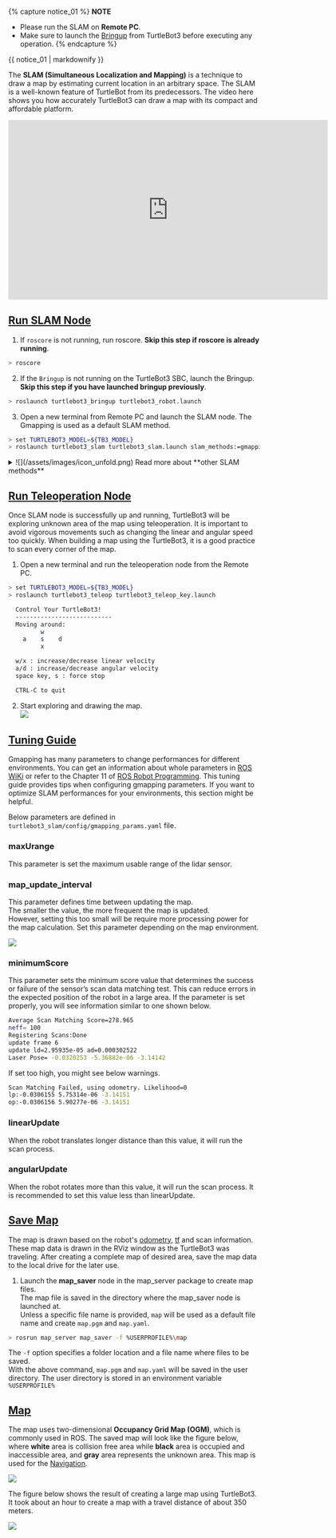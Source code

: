 
{% capture notice_01 %}
**NOTE**
- Please run the SLAM on **Remote PC**.
- Make sure to launch the [Bringup](/docs/en/platform/turtlebot3/bringup) from TurtleBot3 before executing any operation.
{% endcapture %}
<div class="notice--info">{{ notice_01 | markdownify }}</div>

The **SLAM (Simultaneous Localization and Mapping)** is a technique to draw a map by estimating current location in an arbitrary space. The SLAM is a well-known feature of TurtleBot from its predecessors. The video here shows you how accurately TurtleBot3 can draw a map with its compact and affordable platform.

<iframe width="640" height="360" src="https://www.youtube.com/embed/lkW4-dG2BCY" frameborder="0" allowfullscreen></iframe>

## [Run SLAM Node](#run-slam-node)

1. If `roscore` is not running, run roscore. **Skip this step if roscore is already running**.
  ```bash
> roscore
  ```

2. If the `Bringup` is not running on the TurtleBot3 SBC, launch the Bringup. **Skip this step if you have launched bringup previously**.  
  ```bash
> roslaunch turtlebot3_bringup turtlebot3_robot.launch
  ```

3. Open a new terminal from Remote PC and launch the SLAM node. The Gmapping is used as a default SLAM method.
  ```bash
> set TURTLEBOT3_MODEL=${TB3_MODEL}
> roslaunch turtlebot3_slam turtlebot3_slam.launch slam_methods:=gmapping
  ```

<details>
<summary>
![](/assets/images/icon_unfold.png) Read more about **other SLAM methods**
</summary>
- **Cartographer** ([ROS WIKI](http://wiki.ros.org/cartographer), [Github](https://github.com/googlecartographer/cartographer))
  1. Install dependent packages on PC using choco.  
  ```bash
  > choco upgrade ros-melodic-cartographer_ros -y
  ```
  2. Launch the Cartographer SLAM node.
  ```bash
  > c:\ws\turtlebot3\devel\setup.bat
  > set TURTLEBOT3_MODEL=${TB3_MODEL}
  > roslaunch turtlebot3_slam turtlebot3_slam.launch slam_methods:=cartographer
  ```
</details>

## [Run Teleoperation Node](#run-teleoperation-node)

Once SLAM node is successfully up and running, TurtleBot3 will be exploring unknown area of the map using teleoperation. It is important to avoid vigorous movements such as changing the linear and angular speed too quickly. When building a map using the TurtleBot3, it is a good practice to scan every corner of the map.

1. Open a new terminal and run the teleoperation node from the Remote PC.
  ```bash
> set TURTLEBOT3_MODEL=${TB3_MODEL}
> roslaunch turtlebot3_teleop turtlebot3_teleop_key.launch

    Control Your TurtleBot3!
    ---------------------------
    Moving around:
           w
      a    s    d
           x

    w/x : increase/decrease linear velocity
    a/d : increase/decrease angular velocity
    space key, s : force stop

    CTRL-C to quit
  ```

2. Start exploring and drawing the map.  
  ![](/assets/images/platform/turtlebot3/slam/slam_running_for_mapping.png)


## [Tuning Guide](#tuning-guide)

Gmapping has many parameters to change performances for different environments. You can get an information about whole parameters in [ROS WiKi](http://wiki.ros.org/gmapping) or refer to the Chapter 11 of [ROS Robot Programming](https://community.robotsource.org/t/download-the-ros-robot-programming-book-for-free/51).
This tuning guide provides tips when configuring gmapping parameters. If you want to optimize SLAM performances for your environments, this section might be helpful.

Below parameters are defined in `turtlebot3_slam/config/gmapping_params.yaml` file.

### maxUrange
This parameter is set the maximum usable range of the lidar sensor.

### map_update_interval
This parameter defines time between updating the map.  
The smaller the value, the more frequent the map is updated.  
However, setting this too small will be require more processing power for the map calculation. 
Set this parameter depending on the map environment.

![](/assets/images/platform/turtlebot3/slam/tuning_map_update_interval.png)

### minimumScore

This parameter sets the minimum score value that determines the success or failure of the sensor’s scan data matching test. 
This can reduce errors in the expected position of the robot in a large area. 
If the parameter is set properly, you will see information similar to one shown below.
```bash
Average Scan Matching Score=278.965
neff= 100
Registering Scans:Done
update frame 6
update ld=2.95935e-05 ad=0.000302522
Laser Pose= -0.0320253 -5.36882e-06 -3.14142
```

If set too high, you might see below warnings.
```bash
Scan Matching Failed, using odometry. Likelihood=0
lp:-0.0306155 5.75314e-06 -3.14151
op:-0.0306156 5.90277e-06 -3.14151
```

### linearUpdate
When the robot translates longer distance than this value, it will run the scan process.

### angularUpdate
When the robot rotates more than this value, it will run the scan process. It is recommended to
set this value less than linearUpdate.

## [Save Map](#save-map)

The map is drawn based on the robot's [odometry](https://en.wikipedia.org/wiki/Odometry), [tf](http://wiki.ros.org/tf) and scan information. 
These map data is drawn in the RViz window as the TurtleBot3 was traveling. 
After creating a complete map of desired area, save the map data to the local drive for the later use.

1. Launch the **map_saver** node in the map_server package to create map files.  
  The map file is saved in the directory where the map_saver node is launched at.  
  Unless a specific file name is provided, `map` will be used as a default file name and create `map.pgm` and `map.yaml`.
```bash
> rosrun map_server map_saver -f %USERPROFILE%\map
```

The `-f` option specifies a folder location and a file name where files to be saved.  
With the above command, `map.pgm` and `map.yaml` will be saved in the user directory. The user directory is stored in an environment variable `%USERPROFILE%`


## [Map](#map)

The map uses two-dimensional **Occupancy Grid Map (OGM)**, which is commonly used in ROS. 
The saved map will look like the figure below, where **white** area is collision free area while **black** area is occupied and inaccessible area, and **gray** area represents the unknown area. 
This map is used for the [Navigation][navigation].

![](/assets/images/platform/turtlebot3/slam/map.png)

The figure below shows the result of creating a large map using TurtleBot3. It took about an hour to create a map with a travel distance of about 350 meters.

![](/assets/images/platform/turtlebot3/slam/large_map.png)

[navigation]: /docs/en/platform/turtlebot3/navigation/#navigation
[teleoperation]: /docs/en/platform/turtlebot3/teleoperation/#teleoperation
[export_turtlebot3_model]: /docs/en/platform/turtlebot3/export_turtlebot3_model
